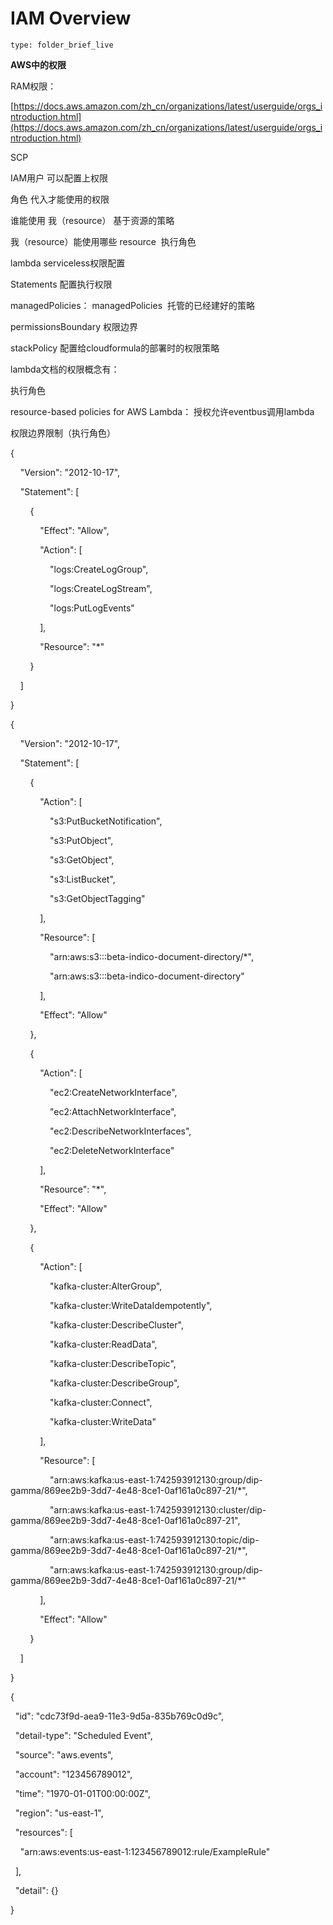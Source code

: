# IAM Overview
 
```ccard
type: folder_brief_live
```
 
**AWS中的权限**

  

  

  

RAM权限：

  

[https://docs.aws.amazon.com/zh_cn/organizations/latest/userguide/orgs_introduction.html](https://docs.aws.amazon.com/zh_cn/organizations/latest/userguide/orgs_introduction.html)

  

SCP

  

IAM用户 可以配置上权限

  

角色 代入才能使用的权限

  

谁能使用 我（resource） 基于资源的策略

我（resource）能使用哪些 resource  执行角色

  

  

  

  

  

  

  

lambda serviceless权限配置

  

Statements 配置执行权限

managedPolicies： managedPolicies  托管的已经建好的策略

permissionsBoundary 权限边界

stackPolicy 配置给cloudformula的部署时的权限策略

  

  

lambda文档的权限概念有：

执行角色

resource-based policies for AWS Lambda： 授权允许eventbus调用lambda

权限边界限制（执行角色）

  

  

  

  

{

    "Version": "2012-10-17",

    "Statement": [

        {

            "Effect": "Allow",

            "Action": [

                "logs:CreateLogGroup",

                "logs:CreateLogStream",

                "logs:PutLogEvents"

            ],

            "Resource": "*"

        }

    ]

}

  

  

{

    "Version": "2012-10-17",

    "Statement": [

        {

            "Action": [

                "s3:PutBucketNotification",

                "s3:PutObject",

                "s3:GetObject",

                "s3:ListBucket",

                "s3:GetObjectTagging"

            ],

            "Resource": [

                "arn:aws:s3:::beta-indico-document-directory/*",

                "arn:aws:s3:::beta-indico-document-directory"

            ],

            "Effect": "Allow"

        },

        {

            "Action": [

                "ec2:CreateNetworkInterface",

                "ec2:AttachNetworkInterface",

                "ec2:DescribeNetworkInterfaces",

                "ec2:DeleteNetworkInterface"

            ],

            "Resource": "*",

            "Effect": "Allow"

        },

        {

            "Action": [

                "kafka-cluster:AlterGroup",

                "kafka-cluster:WriteDataIdempotently",

                "kafka-cluster:DescribeCluster",

                "kafka-cluster:ReadData",

                "kafka-cluster:DescribeTopic",

                "kafka-cluster:DescribeGroup",

                "kafka-cluster:Connect",

                "kafka-cluster:WriteData"

            ],

            "Resource": [

                "arn:aws:kafka:us-east-1:742593912130:group/dip-gamma/869ee2b9-3dd7-4e48-8ce1-0af161a0c897-21/*",

                "arn:aws:kafka:us-east-1:742593912130:cluster/dip-gamma/869ee2b9-3dd7-4e48-8ce1-0af161a0c897-21",

                "arn:aws:kafka:us-east-1:742593912130:topic/dip-gamma/869ee2b9-3dd7-4e48-8ce1-0af161a0c897-21/*",

                "arn:aws:kafka:us-east-1:742593912130:group/dip-gamma/869ee2b9-3dd7-4e48-8ce1-0af161a0c897-21/*"

            ],

            "Effect": "Allow"

        }

    ]

}

  

  

  

  

{

  "id": "cdc73f9d-aea9-11e3-9d5a-835b769c0d9c",

  "detail-type": "Scheduled Event",

  "source": "aws.events",

  "account": "123456789012",

  "time": "1970-01-01T00:00:00Z",

  "region": "us-east-1",

  "resources": [

    "arn:aws:events:us-east-1:123456789012:rule/ExampleRule"

  ],

  "detail": {}

}